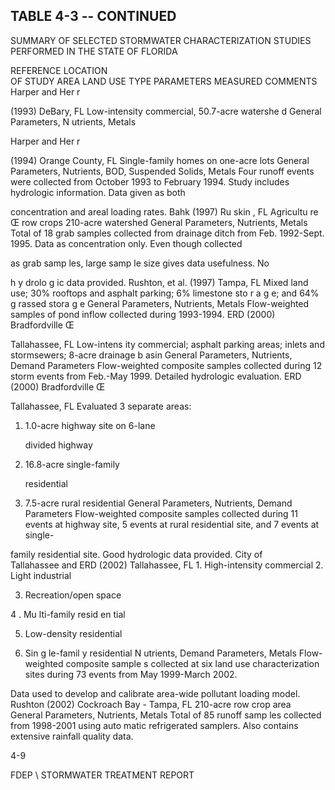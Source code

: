 ## TABLE  4-3 -- CONTINUED 
 
SUMMARY  OF  SELECTED  STORMWATER  CHARACTERIZATION 
STUDIES  PERFORMED  IN  THE  STATE  OF  FLORIDA 
 
REFERENCE 
LOCATION  
OF  STUDY 
AREA 
LAND  USE 
TYPE 
PARAMETERS 
MEASURED 
COMMENTS 
Harper and Her
r
 
(1993) 
DeBary, FL Low-intensity commercial,
50.7-acre watershe
d
General Parameters, 
N
utrients, Metals
 
Harper and Her
r
 
(1994) 
Orange County, 
FL 
Single-family homes
on one-acre lots 
General Parameters, 
Nutrients, BOD, 
Suspended Solids, 
Metals
Four runoff events were collected from October 1993 to February 
1994.  Study includes hydrologic information.  Data given as both 

concentration and areal loading rates. 
Bahk (1997) Ru skin , FL Agricultu re 
Œ
row crops
210-acre watershed 
General Parameters, 
Nutrients, Metals 
Total of 18 grab samples collected from drainage ditch from Feb. 
1992-Sept. 1995.  Data as concentration only.  Even though collected 

as grab samp les, large samp le size gives data usefulness.  No 

h
y
drolo
g
ic data provided.
Rushton, et al. 
(1997) 
Tampa, FL Mixed land use; 30% rooftops and 
asphalt parking; 6% limestone 
sto
r
a
g
e; and 64% 
g
rassed stora
g
e
General Parameters, 
Nutrients, Metals 
Flow-weighted samples of pond inflow collected during 1993-1994.
ERD (2000) Bradfordville 
Œ
 
Tallahassee, FL 
Low-intens ity commercial; 
asphalt parking areas; inlets and 
stormsewers; 8-acre drainage 
b
asin
General Parameters, 
Nutrients, Demand 
Parameters 
Flow-weighted composite samples collected during 12 storm events 
from Feb.-May 1999.  Detailed hydrologic evaluation. 
ERD (2000) Bradfordville 
Œ
 
Tallahassee, FL 
Evaluated 3 separate areas:
1.  1.0-acre highway site on 6-lane 

      divided highway 

2.  16.8-acre single-family 

       residential 

3.  7.5-acre rural residential
General Parameters, 
Nutrients, Demand 
Parameters 
Flow-weighted composite samples 
collected during 11 events at 
highway site, 5 events at rural residential site, and 7 events at single-

family residential site.  Good hydrologic data provided. 
City of  
Tallahassee and 
ERD (2002) 
Tallahassee, FL 1.  High-intensity commercial
2.  Light industrial 

3.  Recreation/open space 

4 .  Mu lti-family resid en tial 

5.  Low-density residential 

6.  Sin
g
le-famil
y
 residential
N
utrients, Demand 
Parameters, Metals 
Flow-weighted composite sample
s collected at six land use 
characterization sites during 73 events from May 1999-March 2002.  

Data used to develop and calibrate area-wide pollutant loading model. 
Rushton (2002) Cockroach Bay - 
Tampa, FL 
210-acre row crop area General Parameters, 
Nutrients, Metals 
Total of 85 runoff samp les collected from 1998-2001 using auto matic 
refrigerated samplers.  Also contains extensive rainfall quality data. 
 
 
4-9

 
FDEP \ STORMWATER  TREATMENT  REPORT
